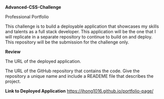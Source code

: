 **Advanced-CSS-Challenge**

Professional Portfolio

This challenge is to build a deployable application that showcases my skills and talents as a full stack developer. This application will be the one that I will replicate in a separate repository to continue to build on and deploy. This repository will be the submission for the challenge only.

**Review**

The URL of the deployed application.

The URL of the GitHub repository that contains the code. Give the repository a unique name and include a READEME file that describes the project.

**Link to Deployed Application**
https://jhong1016.github.io/portfolio-page/


